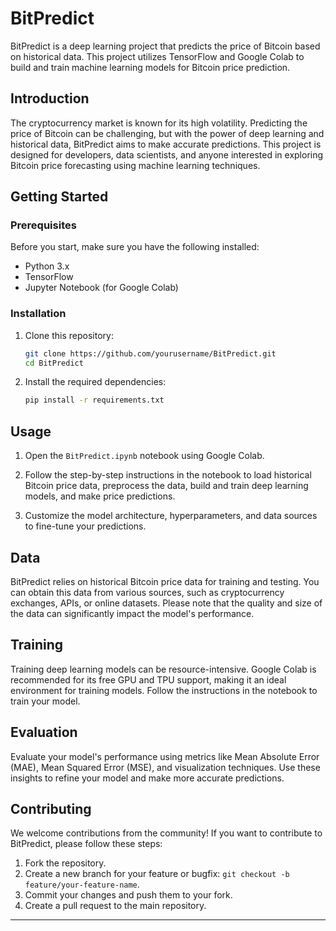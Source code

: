# BitPredict

BitPredict is a deep learning project that predicts the price of Bitcoin based on historical data. This project utilizes TensorFlow and Google Colab to build and train machine learning models for Bitcoin price prediction.

## Introduction

The cryptocurrency market is known for its high volatility. Predicting the price of Bitcoin can be challenging, but with the power of deep learning and historical data, BitPredict aims to make accurate predictions. This project is designed for developers, data scientists, and anyone interested in exploring Bitcoin price forecasting using machine learning techniques.

## Getting Started

### Prerequisites

Before you start, make sure you have the following installed:

- Python 3.x
- TensorFlow
- Jupyter Notebook (for Google Colab)

### Installation

1. Clone this repository:

   ```bash
   git clone https://github.com/yourusername/BitPredict.git
   cd BitPredict
   ```

2. Install the required dependencies:

   ```bash
   pip install -r requirements.txt
   ```

## Usage

1. Open the `BitPredict.ipynb` notebook using Google Colab.

2. Follow the step-by-step instructions in the notebook to load historical Bitcoin price data, preprocess the data, build and train deep learning models, and make price predictions.

3. Customize the model architecture, hyperparameters, and data sources to fine-tune your predictions.

## Data

BitPredict relies on historical Bitcoin price data for training and testing. You can obtain this data from various sources, such as cryptocurrency exchanges, APIs, or online datasets. Please note that the quality and size of the data can significantly impact the model's performance.

## Training

Training deep learning models can be resource-intensive. Google Colab is recommended for its free GPU and TPU support, making it an ideal environment for training models. Follow the instructions in the notebook to train your model.

## Evaluation

Evaluate your model's performance using metrics like Mean Absolute Error (MAE), Mean Squared Error (MSE), and visualization techniques. Use these insights to refine your model and make more accurate predictions.

## Contributing

We welcome contributions from the community! If you want to contribute to BitPredict, please follow these steps:

1. Fork the repository.
2. Create a new branch for your feature or bugfix: `git checkout -b feature/your-feature-name`.
3. Commit your changes and push them to your fork.
4. Create a pull request to the main repository.

---
